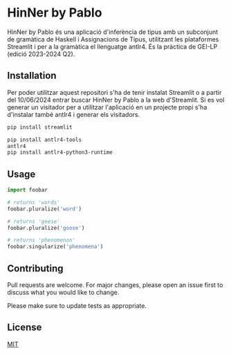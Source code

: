 # HinNer by Pablo

HinNer by Pablo és una aplicació d'inferència de tipus amb un subconjunt de gramàtica de Haskell i Assignacions de Tipus, utilitzant les plataformes Streamlit i per a la gramàtica el llenguatge antlr4.
És la pràctica de GEI-LP (edició 2023-2024 Q2).

## Installation

Per poder utilitzar aquest repositori s'ha de tenir instalat Streamlit o a partir del 10/06/2024 entrar buscar HinNer by Pablo a la web d'Streamlit.
Si es vol generar un visitador per a utilitzar l'aplicació en un projecte propi s'ha d'instalar també antlr4 i generar els visitadors.

```bash
pip install streamlit

pip install antlr4-tools
antlr4
pip install antlr4-python3-runtime
```

## Usage

```python
import foobar

# returns 'words'
foobar.pluralize('word')

# returns 'geese'
foobar.pluralize('goose')

# returns 'phenomenon'
foobar.singularize('phenomena')
```

## Contributing

Pull requests are welcome. For major changes, please open an issue first
to discuss what you would like to change.

Please make sure to update tests as appropriate.

## License

[MIT](https://choosealicense.com/licenses/mit/)